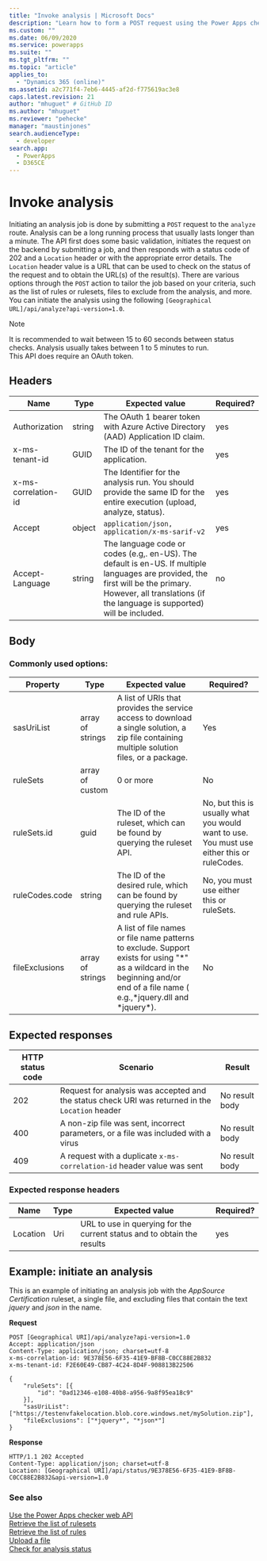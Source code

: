```yaml
---
title: "Invoke analysis | Microsoft Docs"
description: "Learn how to form a POST request using the Power Apps checker web API to initiate the analysis request job."
ms.custom: ""
ms.date: 06/09/2020
ms.service: powerapps
ms.suite: ""
ms.tgt_pltfrm: ""
ms.topic: "article"
applies_to: 
  - "Dynamics 365 (online)"
ms.assetid: a2c771f4-7eb6-4445-af2d-f775619ac3e8
caps.latest.revision: 21
author: "mhuguet" # GitHub ID
ms.author: "mhuguet"
ms.reviewer: "pehecke"
manager: "maustinjones"
search.audienceType: 
  - developer
search.app: 
  - PowerApps
  - D365CE
---
```


# Invoke analysis

Initiating an analysis job is done by submitting a `POST` request to the `analyze` route. Analysis can be a long running process that usually lasts longer than a minute. The API first does some basic validation, initiates the request on the backend by submitting a job, and then responds with a status code of 202 and a `Location` header or with the appropriate error details. The `Location` header value is a URL that can be used to check on the status of the request and to obtain the URL(s) of the result(s). There are various options through the `POST` action to tailor the job based on your criteria, such as the list of rules or rulesets, files to exclude from the analysis, and more. You can initiate the analysis using the following `[Geographical URL]/api/analyze?api-version=1.0`.


> [!NOTE]
> It is recommended to wait between 15 to 60 seconds between status checks. Analysis usually takes between 1 to 5 minutes to run.<br /> This API does require an OAuth token.

<a name="bkmk_headers"></a>

## Headers

|Name|Type|Expected value|Required?|
|---|---|---|---|
|Authorization|string|The OAuth 1 bearer token with Azure Active Directory (AAD) Application ID claim.|yes|
|x-ms-tenant-id|GUID|The ID of the tenant for the application.|yes|
|x-ms-correlation-id|GUID|The Identifier for the analysis run. You should provide the same ID for the entire execution (upload, analyze, status).|yes|
|Accept|object|`application/json, application/x-ms-sarif-v2`|yes|
|Accept-Language|string|The language code or codes (e.g,. en-US). The default is en-US. If multiple languages are provided, the first will be the primary. However, all translations (if the language is supported) will be included.|no

<a name="bkmk_body"></a>

## Body

### Commonly used options:

|Property|Type|Expected value|Required?|
|---|---|---|---|
|sasUriList|array of strings|A list of URIs that provides the service access to download a single solution, a zip file containing multiple solution files, or a package.|Yes|
|ruleSets|array of custom|0 or more|No|
|ruleSets.id|guid|The ID of the ruleset, which can be found by querying the ruleset API.|No, but this is usually what you would want to use. You must use either this or ruleCodes.|
|ruleCodes.code|string|The ID of the desired rule, which can be found by querying the ruleset and rule APIs.|No, you must use either this or ruleSets.|
|fileExclusions|array of strings|A list of file names or file name patterns to exclude. Support exists for using "*" as a wildcard in the beginning and/or end of a file name ( e.g.,\*jquery.dll and \*jquery\*).|No|

<a name="bkmk_responses"></a>

## Expected responses

|HTTP status code|Scenario|Result|
|---|---|---|
|202|Request for analysis was accepted and the status check URI was returned in the `Location` header|No result body
|400|A non-zip file was sent, incorrect parameters, or a file was included with a virus|No result body|
|409|A request with a duplicate `x-ms-correlation-id` header value was sent|No result body|

### Expected response headers

|Name|Type|Expected value|Required?|
|---|---|---|---|
|Location|Uri|URL to use in querying for the current status and to obtain the results|yes|

<a name="bkmk_analyzeExample"></a>

## Example: initiate an analysis

This is an example of initiating an analysis job with the _AppSource Certification_ ruleset, a single file, and excluding files that contain the text _jquery_ and _json_ in the name.

**Request**

```http
POST [Geographical URI]/api/analyze?api-version=1.0
Accept: application/json
Content-Type: application/json; charset=utf-8
x-ms-correlation-id: 9E378E56-6F35-41E9-BF8B-C0CC88E2B832
x-ms-tenant-id: F2E60E49-CB87-4C24-8D4F-908813B22506

{
    "ruleSets": [{
        "id": "0ad12346-e108-40b8-a956-9a8f95ea18c9"
    }],
    "sasUriList": ["https://testenvfakelocation.blob.core.windows.net/mySolution.zip"],
    "fileExclusions": ["*jquery*", "*json*"]
}
```

**Response**

```http
HTTP/1.1 202 Accepted
Content-Type: application/json; charset=utf-8
Location: [Geographical URI]/api/status/9E378E56-6F35-41E9-BF8B-C0CC88E2B832&api-version=1.0
```

### See also

[Use the Power Apps checker web API](overview.md)<br />
[Retrieve the list of rulesets](retrieve-rulesets.md)<br />
[Retrieve the list of rules](retrieve-rules.md)<br />
[Upload a file](upload-file.md)<br />
[Check for analysis status](check-status.md)<br />
